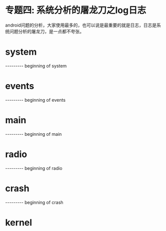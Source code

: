# 专题四: 系统分析的屠龙刀之log日志
android问题的分析，大家使用最多的，也可以说是最重要的就是日志，日志是系统问题分析的屠龙刀，是一点都不夸张。


# system
--------- beginning of system

# events
--------- beginning of events

# main
--------- beginning of main

# radio
--------- beginning of radio

# crash
--------- beginning of crash

# kernel


